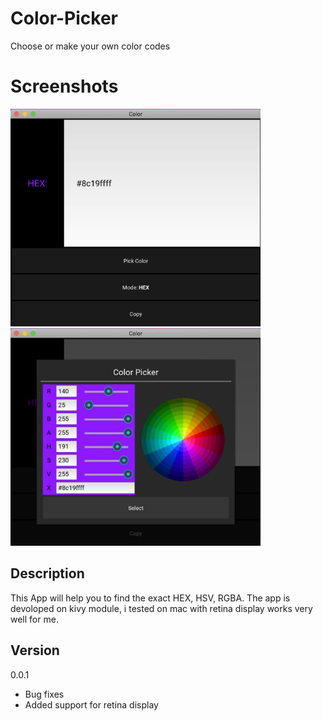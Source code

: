 # Color-Picker
Choose or make your own color codes

# Screenshots

<img src="https://github.com/Saadmairaj/Color-Picker/blob/master/Screenshot%202019-04-03%20at%202.35.57%20PM.png" width="400" height="348"> <img src="https://github.com/Saadmairaj/Color-Picker/blob/master/Screenshot%202019-04-03%20at%202.35.51%20PM.png" width="400" height="348">

## Description
This App will help you to find the exact HEX, HSV, RGBA. The app is devoloped on kivy module, i tested on mac with retina display works very well for me. 

## Version
  0.0.1
  * Bug fixes
  * Added support for retina display
